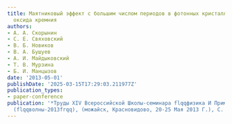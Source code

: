 ```yaml
---
title: Маятниковый эффект с большим числом периодов в фотонных кристаллах из пористого
  оксида кремния
authors:
- А. А. Скорынин
- С. Е. Свяховский
- В. Б. Новиков
- В. А. Бушуев
- А. И. Майдыковский
- Т. В. Мурзина
- Б. И. Манцызов
date: '2013-05-01'
publishDate: '2025-03-15T17:29:03.211977Z'
publication_types:
- paper-conference
publication: '*Труды XIV Всероссийской Школы-семинара flqqфизика И Применение Микроволнfrqq
  (flqqволны-2013frqq), (можайск, Красновидово, 20-25 Мая 2013 Г.), С. 24-25*'
---
```

